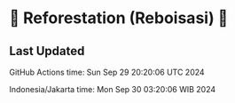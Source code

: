 
# 🌳 Reforestation (Reboisasi) 🌲

## Last Updated

GitHub Actions time: Sun Sep 29 20:20:06 UTC 2024

Indonesia/Jakarta time: Mon Sep 30 03:20:06 WIB 2024
